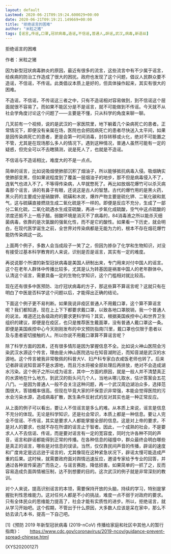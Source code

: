 ```yaml
---
layout: default
Lastmod: 2020-06-21T09:19:24.600029+00:00
date: 2020-06-21T09:19:21.149669+00:00
title: "拒绝谣言的困难"
author: "米粒之猪"
tags: [谣言,传谣,口罩,冠状病毒,造谣,不信谣,普通人,辟谣,武汉,病毒,新语丝]
---
```


拒绝谣言的困难

作者：米粒之猪

因为新型冠状病毒肺炎的原因，最近有很多的流言，这些流言中有不少属于谣言，给疾病的防治工作造成了很大的困扰。政府也发现了这个问题，倡议人民群众要不造谣，不信谣，不传谣。此类倡议本质上是好的，但具体操作起来，其实有很大的困难。

不造谣，不信谣，不传谣这三者之中，只有不造谣相对容易做到，到不信谣这个层面就很不容易了。而如果不能区分是不是谣言，就不可能做到不传谣。今天就不从社会学角度讨论这个问题了——主要是不懂，只从科学的角度来聊一聊。

几天前有一个视频，说的是武汉的一家医院里，地下躺着几个染病死亡的患者。正常情况下，即便没有亲属在场，医院也会把因病死亡的患者尽快送入太平间，如果是因传染病死亡的患者，更是会第一时间消毒，封存转移或火化，绝对不可能置之不管，尤其是在现场那么多人的情况下。遇到这种情况，普通人虽然可能有一定的疑惑，但完全可以不去瞎猜测，说是死人了，也就是不造谣。

不信谣与不造谣相比，难度大的不是一点点。

简单的谣言，比如说吸烟使肺部沉积了烟油子，所以能够抵抗病毒入侵。吸烟确实使肺部变黑，但如果说程度到了覆盖一层烟油子的地步，那不但是病毒侵入不了，连氧气也进入不了。不等得传染病，人早就憋死了。再比如放烟花爆竹可以杀灭病毒那个谣言，讲的有鼻子有眼，还说这是古人的智慧。古代的爆竹用的是黑火药，黑火药的主要成分是硝酸钾、硫磺和木炭，爆炸产物主要是硫化钾、二氧化碳和氮气，这与硫磺直接燃烧生成二氧化硫是不一样的。即便是反应不充分，生成了一部分二氧化硫，二氧化硫遇水生成亚硫酸，再进一步氧化成硫酸，空气中这点硫酸的浓度还抵不上一瓶子醋。弱酸环境是消灭不了病毒的，84消毒液之所以能杀灭细菌病毒，依靠的是次氯酸的强氧化性，而不是它的酸性。如果看一下历史，就会明白，在现代医学诞生之前，全世界对传染病都是无能为力的，根本不存在烟花爆竹能防传染病这一说。

上面两个例子，多数人会当成段子一笑了之，但因为掺杂了化学和生物知识，对没有接受过基本科学教育的人来说，识别是否是谣言，其实有一定的难度。

再说说那个所谓的新型冠状病毒是美国人研制出来，专门用来对付中国人的谣言。这个在老年人群体中传播比较多，尤其是认为转基因是祸害中国人的老年群体中。认清这个谣言，需要具备一定的生物化学知识，这个门槛相对就比较高。

现在还有很多中医预防、治疗冠状病毒的方子，那这些算不算谣言呢？这就只有在明白了中医是否科学这个问题以后，才能得出正确的结论。

下面这个例子更不易判断。如果我说非疫区普通人不用戴口罩，这个算不算谣言呢？我们都知道，现在上上下下都要求戴口罩，以致各地口罩脱销，我一个普通人的说法，难道还比各级政府的要求更科学吗？其实，根据美国疾控中心和世界卫生组织的建议，即便是在疫区，也只是推荐医生戴面罩，没有普通人戴口罩这一条。即便是美国疾控中心今天刚刚发布的中文预防指南[1]里，戴口罩也仅限于患者以及与患者密切接触的人。所以你说不用戴口罩算不算谣言呢？

除了科学方面的因素，还有很多情形是因为掌握信息不全。比如说火神山医院会污染武汉水源这个传言，理由是火神山医院选址在知音湖附近，而知音湖是武汉的水源地。这个传言被我非常敬佩的科普大V、妇产科专家白衣咸饭老师也转了。后来记者辟谣说知音湖不是水源地，而且污水将被全部处理后再排放，绝对不会造成湖水污染。这个例子之所以成为谣言，其中一方面的原因，就是一般人并不清楚真正的水源地在什么地方。到武汉的街头问几个人，当地从哪儿取水，估计答案会五花八门。一是因为普通人一般不会关注这种问题，再一个武汉周边湖泊众多，选择范围很大，答错概率很高。但现在毕竟大家的环保意识非常强，本能会觉得医院的污水会污染水源，造成病毒扩散，医生条件反射式的反对其实也是一种正常反应。

从上面的例子可以看出，要让人不信谣言是多么的难。从本质上来说，谣言是信息不充分的体现。无论是科学知识，还是社会常识，本质上都是一种信息。要让人完全不信谣、不传谣，其实是要求人人都能掌握全部的信息。这是对上帝的要求，不是对人的要求，也就不存在所谓的谣言止于智者。因此，一个成熟的社会，不是要求人人不去信谣、传谣，而是要对谣言有一定的宽容度，同时允许各种不同的声音，谣言和辟谣都能得到正常的传播。在各种信息的碰撞中，群众最终会明白哪些是真正的谣言，哪些是对信息的误读。当然，仅仅靠民间声音的传播，辟谣的速度和广度肯定是远远逊于谣言的，尤其像现在这种紧急状况下，辟谣太慢可能造成严重的后果。这时候，就需要政府面对舆情迅速反应，邀请专家给予专业的回答，并通过各种宣传渠道广而告之，与谣言赛跑，降低损害。如果简单的一抓了之，反而容易造成负面舆情被压制，达不到想要的目的。这次武汉的例子就是非常深刻的教训。

对个人来说，提高识别谣言的本领，需要保持开放的头脑，持续的学习，特别是掌握批判性思维能力。这对任何人都是不小的挑战，难度一点不弱于对政府的要求。只有全体民众的思维能力提高了，社会才能有实质性的进步。所以，拒绝谣言，就从学习开始吧。这个假期，不管出于什么原因，大多数人应该是呆在家中，那么不妨去读几本书，提高一下自己吧。

[1]《预防 2019 年新型冠状病毒 (2019-nCoV) 传播给家庭和社区中其他人的暂行指南》：　　https://www.cdc.gov/coronavirus/2019-ncov/guidance-prevent-spread-chinese.html

(XYS20200127)

